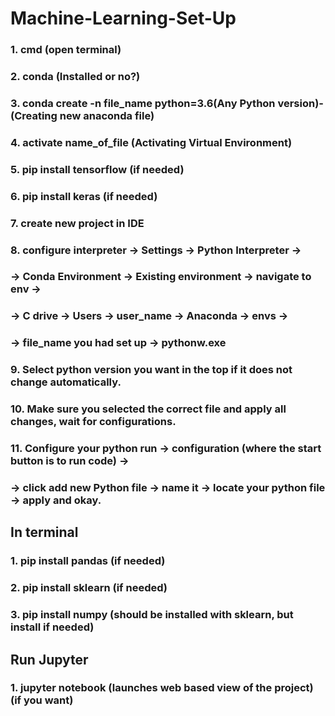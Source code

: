 # Machine-Learning-Set-Up

### 1. cmd (open terminal)
### 2. conda (Installed or no?)
### 3. conda create -n file_name python=3.6(Any Python version)-(Creating new anaconda file)
### 4. activate name_of_file (Activating Virtual Environment)
### 5. pip install tensorflow (if needed)
### 6. pip install keras (if needed)
### 7. create new project in IDE
### 8. configure interpreter -> Settings -> Python Interpreter ->
### -> Conda Environment -> Existing environment -> navigate to env ->
### -> C drive -> Users -> user_name -> Anaconda -> envs ->
### -> file_name you had set up -> pythonw.exe
### 9. Select python version you want in the top if it does not change automatically.
### 10. Make sure you selected the correct file and apply all changes, wait for configurations.
### 11. Configure your python run -> configuration (where the start button is to run code) ->
### -> click add new Python file -> name it -> locate your python file -> apply and okay.

## In terminal
### 1. pip install pandas (if needed)
### 2. pip install sklearn (if needed)
### 3. pip install numpy (should be installed with sklearn, but install if needed)

## Run Jupyter
### 1. jupyter notebook (launches web based view of the project) (if you want)

